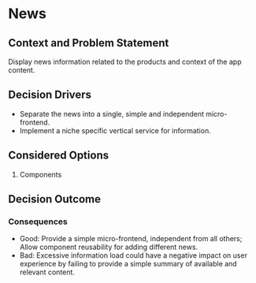 # News
## Context and Problem Statement
Display news information related to the products and context of the app content.
## Decision Drivers
* Separate the news into a single, simple and independent micro-frontend.
* Implement a niche specific vertical service for information.
## Considered Options
1. Components
## Decision Outcome
### Consequences 
* Good: Provide a simple micro-frontend, independent from all others; Allow component reusability for adding different news.
* Bad: Excessive information load could have a negative impact on user experience by failing to provide a simple summary of available and relevant content.

